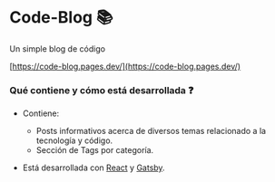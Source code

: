 # Code-Blog 📚
Un simple blog de código

[https://code-blog.pages.dev/](https://code-blog.pages.dev/)

### Qué contiene y cómo está desarrollada ❓

- Contiene:

  - Posts informativos acerca de diversos temas relacionado a la tecnología y código.
  - Sección de Tags por categoría.

- Está desarrollada con [React](https://es.reactjs.org/) y [Gatsby](https://www.gatsbyjs.com/).
